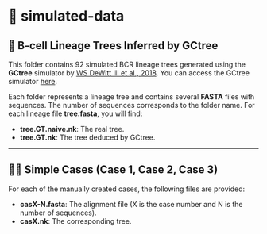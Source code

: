 # 🌳 **simulated-data**

## 🧬 **B-cell Lineage Trees Inferred by GCtree**

This folder contains 92 simulated BCR lineage trees generated using the **GCtree** simulator by [WS DeWitt III et al., 2018](https://academic.oup.com/mbe/article/35/5/1253/4893244). You can access the GCtree simulator [here](https://github.com/matsengrp/gctree).

Each folder represents a lineage tree and contains several **FASTA** files with sequences. The number of sequences corresponds to the folder name. For each lineage file **tree.fasta**, you will find:
- **tree.GT.naive.nk**: The real tree.
- **tree.GT.nk**: The tree deduced by GCtree.

---

## 🧑‍🔬 **Simple Cases (Case 1, Case 2, Case 3)**

For each of the manually created cases, the following files are provided:
- **casX-N.fasta**: The alignment file (X is the case number and N is the number of sequences).
- **casX.nk**: The corresponding tree.

